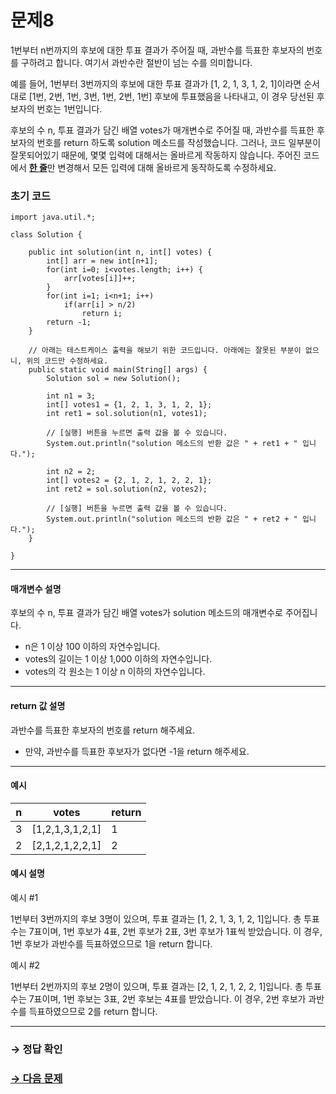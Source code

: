 # 문제8

1번부터 n번까지의 후보에 대한 투표 결과가 주어질 때, 과반수를 득표한 후보자의 번호를 구하려고 합니다. 여기서 과반수란 절반이 넘는 수를 의미합니다.

예를 들어, 1번부터 3번까지의 후보에 대한 투표 결과가 [1, 2, 1, 3, 1, 2, 1]이라면 순서대로 [1번, 2번, 1번, 3번, 1번, 2번, 1번] 후보에 투표했음을 나타내고, 이 경우 당선된 후보자의 번호는 1번입니다.

후보의 수 n, 투표 결과가 담긴 배열 votes가 매개변수로 주어질 때, 과반수를 득표한 후보자의 번호를 return 하도록 solution 메소드를 작성했습니다. 그러나, 코드 일부분이 잘못되어있기 때문에, 몇몇 입력에 대해서는 올바르게 작동하지 않습니다. 주어진 코드에서 <U>**한 줄**</U>만 변경해서 모든 입력에 대해 올바르게 동작하도록 수정하세요. 

### 초기 코드

```
import java.util.*;

class Solution {

    public int solution(int n, int[] votes) {
        int[] arr = new int[n+1];
        for(int i=0; i<votes.length; i++) {
            arr[votes[i]]++;
        }
        for(int i=1; i<n+1; i++)
            if(arr[i] > n/2)
                return i;
        return -1;
    }

    // 아래는 테스트케이스 출력을 해보기 위한 코드입니다. 아래에는 잘못된 부분이 없으니, 위의 코드만 수정하세요.
    public static void main(String[] args) {
        Solution sol = new Solution();

        int n1 = 3;
        int[] votes1 = {1, 2, 1, 3, 1, 2, 1};
        int ret1 = sol.solution(n1, votes1);

        // [실행] 버튼을 누르면 출력 값을 볼 수 있습니다.
        System.out.println("solution 메소드의 반환 값은 " + ret1 + " 입니다.");
        
        int n2 = 2;
        int[] votes2 = {2, 1, 2, 1, 2, 2, 1};
        int ret2 = sol.solution(n2, votes2);

        // [실행] 버튼을 누르면 출력 값을 볼 수 있습니다.
        System.out.println("solution 메소드의 반환 값은 " + ret2 + " 입니다.");        
    } 

}
```

---

#### 매개변수 설명

후보의 수 n, 투표 결과가 담긴 배열 votes가 solution 메소드의 매개변수로 주어집니다.

* n은 1 이상 100 이하의 자연수입니다.
* votes의 길이는 1 이상 1,000 이하의 자연수입니다.
* votes의 각 원소는 1 이상 n 이하의 자연수입니다.

---

#### return 값 설명

과반수를 득표한 후보자의 번호를 return 해주세요.

* 만약, 과반수를 득표한 후보자가 없다면 -1을 return 해주세요.

---

#### 예시

| n | votes | return |
|---|------|--------|
| 3 | [1,2,1,3,1,2,1] | 1 |
| 2 | [2,1,2,1,2,2,1] | 2 |

#### 예시 설명

예시 #1

1번부터 3번까지의 후보 3명이 있으며, 투표 결과는 [1, 2, 1, 3, 1, 2, 1]입니다.
총 투표 수는 7표이며, 1번 후보가 4표, 2번 후보가 2표, 3번 후보가 1표씩 받았습니다.
이 경우, 1번 후보가 과반수를 득표하였으므로 1을 return 합니다.

예시 #2

1번부터 2번까지의 후보 2명이 있으며, 투표 결과는 [2, 1, 2, 1, 2, 2, 1]입니다.
총 투표 수는 7표이며, 1번 후보는 3표, 2번 후보는 4표를 받았습니다.
이 경우, 2번 후보가 과반수를 득표하였으므로 2를 return 합니다.

---

### → 정답 확인

### [→ 다음 문제](https://github.com/tnehf18/cosPro/blob/main/java/ex_2nd/ex_2nd_04/no_09/ "cosPro 2급 Java 4차 9번 문제")
